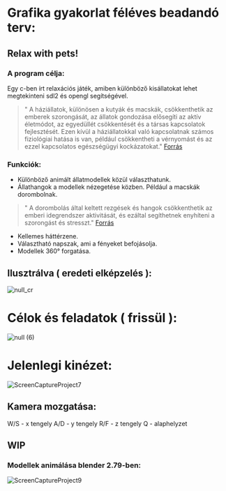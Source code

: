 # Grafika gyakorlat féléves beadandó terv:
## Relax with pets!

### A program célja:
Egy c-ben írt relaxációs játék, amiben különböző kisállatokat lehet megtekinteni sdl2 és opengl segítségével.
> " A háziállatok, különösen a kutyák és macskák, csökkenthetik az emberek szorongását, az állatok gondozása elősegíti az aktív életmódot, az egyedüllét csökkentését és  a társas kapcsolatok fejlesztését. Ezen kívül a háziállatokkal való kapcsolatnak számos fiziológiai hatása is van, például csökkentheti a vérnyomást és az ezzel  kapcsolatos egészségügyi kockázatokat." [Forrás](https://newsinhealth.nih.gov/2018/02/power-pets)

### Funkciók:
- Különböző animált állatmodellek közül választhatunk.
- Állathangok a modellek nézegetése közben. Például a macskák dorombolnak.
>  " A dorombolás által keltett rezgések és hangok csökkenthetik az emberi idegrendszer aktivitását, és ezáltal segíthetnek enyhíteni a szorongást és stresszt." [Forrás](https://archiecat.com/cat-purring-benefits/)
- Kellemes háttérzene.
- Választható napszak, ami a fényeket befojásolja.
- Modellek 360° forgatása.

## Ilusztrálva ( eredeti elképzelés ):
![null_cr](https://user-images.githubusercontent.com/15244649/234325775-7a31fd5a-cba0-4b49-9b7a-8157849109e2.png)


# Célok és feladatok ( frissül ):


![null (6)](https://github.com/Bandita69/HZS05VGRAFgyak/assets/15244649/f63f82b8-5e47-4844-86c8-e3fb6ba53ced)




# Jelenlegi kinézet:


![ScreenCaptureProject7](https://user-images.githubusercontent.com/15244649/235685386-b3c0bcf3-b0a7-47fa-bd5a-9e4b93f307ee.gif)

## Kamera mozgatása:
W/S - x tengely
A/D - y tengely
R/F - z tengely
Q - alaphelyzet

## WIP

### Modellek animálása blender 2.79-ben:

![ScreenCaptureProject9](https://user-images.githubusercontent.com/15244649/236272037-aebbeffb-7177-45b5-b8ec-e949037bcf6c.gif)

